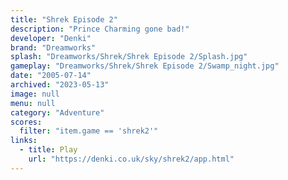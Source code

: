 ```yaml
---
title: "Shrek Episode 2"
description: "Prince Charming gone bad!"
developer: "Denki"
brand: "Dreamworks"
splash: "Dreamworks/Shrek/Shrek Episode 2/Splash.jpg"
gameplay: "Dreamworks/Shrek/Shrek Episode 2/Swamp_night.jpg"
date: "2005-07-14"
archived: "2023-05-13"
image: null
menu: null
category: "Adventure"
scores:
  filter: "item.game == 'shrek2'"
links:
  - title: Play
    url: "https://denki.co.uk/sky/shrek2/app.html"
---
```

